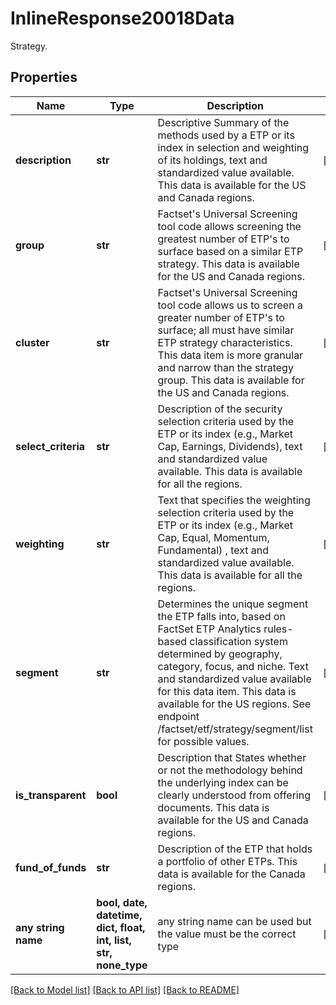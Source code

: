 # InlineResponse20018Data

Strategy.

## Properties
Name | Type | Description | Notes
------------ | ------------- | ------------- | -------------
**description** | **str** | Descriptive Summary of the methods used by a ETP or its index in selection and weighting of its holdings, text and standardized value available.  This data is available for the US and Canada regions. | [optional] 
**group** | **str** | Factset&#39;s Universal Screening tool code allows screening the greatest number of ETP&#39;s to surface based on a similar ETP strategy. This data is available for the US and Canada regions. | [optional] 
**cluster** | **str** | Factset&#39;s Universal Screening tool code allows us to screen a greater number of ETP&#39;s to surface; all must have similar ETP strategy characteristics. This data item is more granular and narrow than the strategy group. This data is available for the US and Canada regions. | [optional] 
**select_criteria** | **str** | Description of the security selection criteria used by the ETP or its index (e.g., Market Cap, Earnings, Dividends), text and standardized value available. This data is available for all the regions. | [optional] 
**weighting** | **str** | Text that specifies the weighting selection criteria used by the ETP or its index (e.g., Market Cap, Equal, Momentum, Fundamental) , text and standardized value available. This data is available for all the regions. | [optional] 
**segment** | **str** | Determines the unique segment the ETP falls into, based on FactSet ETP Analytics rules-based classification system determined by geography, category, focus, and niche. Text and standardized value available for this data item. This data is available for the US regions. See endpoint /factset/etf/strategy/segment/list for possible values. | [optional] 
**is_transparent** | **bool** | Description that States whether or not the methodology behind the underlying index can be clearly understood from offering documents. This data is available for the US and Canada regions. | [optional] 
**fund_of_funds** | **str** | Description of the ETP that holds a portfolio of other ETPs. This data is available for the Canada regions. | [optional] 
**any string name** | **bool, date, datetime, dict, float, int, list, str, none_type** | any string name can be used but the value must be the correct type | [optional]

[[Back to Model list]](../README.md#documentation-for-models) [[Back to API list]](../README.md#documentation-for-api-endpoints) [[Back to README]](../README.md)


